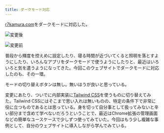 ```yaml
---
title: ダークモード対応
---
```

[r7kamura.com](https://r7kamura.com/)をダークモードに対応した。

![](https://lh3.googleusercontent.com/docs/ADP-6oF4nXUY6xMcLt7VcloEuFbJH116j8_nohxVM_5YW_dD-Gjy0Lbd-okbuwfi7ZIVi1jHOay0tvh2kocYGy3hst67rLki3urmMYRV7i1ssGmXrwf1s_LVv_TAP4xvP3c-FgDeI0ELexDZw5Zy0vzQWlkNLY2K9jAa1SlnZqTEidb-RZ_5BQsSitH3BaHKfqtMmc0m1rVLV14Ym68AfSxu1X6SX-jeWsmLFMECR-qDcO-eR0r33zAPs5TheTai0R3QoCrHlZ_osK5764w0XvJOnw53_LPZMTMVTkuSSAVVrKtgT8uMJxf-4p1fSv-HqwB9RK0qPFDQbF11wmFOPGiGpOKBduYpsSAzr9eopdbZGkX8vu4W0ujKj33qb8dom79RR2yEiSXjoUddTWaBlBXhIexdueCi7-4GdapSbdifqWZCBB09M6Y1HLdM8KyfPuXdtPdBgY5ZbBB7jfkvEf3crO-9qz28Obnp9ISkkNx5rgw7id6OsLjG2EuzqTVsote0eWR-5roV3sr4tN0721Az34O1UhWGjgLYsrLu20nTUXOa3JMsCdoAa8qbaTfKIb7lXaos6uTvrsw1j2pzHeOLIlMuxZC_8WzaoHQvBSyg9nCgH9ewdlYsC-oufwES1G-MsTzgEoQ_QYNdPwW-pbJkrrkaIbmn6pgiL9aIfC9bHKMfeo1vPflXshXR3QHx4AEAtlcM6TRhviLZGOMooAAstufTvppQ1sCASUY61yI9uwsz6irPo5rG-91Et7I0Vujo_VeMj0rcfzQ1nGn47cIeNTKmFPcLXNcvCH0VHVDnjJ4crHGG8CjbNZGhZvppVOmguc-7ln8-wLZRLO7Wi6W3mJoQMAGPjAdCN8T-TTl3nzsnxYh9YE_rh-OQ6gKLLQaX81mFqKZupmnkU3Vo_a7KMVPePEN1DdLWg839jzkzl24eQlWHBUAyN3uiyAxPRxTqD2De98EqS_1D16W1YtP5RnUORIOCdL2XdPA6vxnLbR7KF-mslKXJkithVmHzlwVlsBvHTjdMK91dmGNEimoAkXeRW8Baywvra7EjnVTsDWX9HukNAxV873VHOrhWT6Jb7d0YUg7Esk7SVpFZn7ZtsMoltM4l4f04wjafm_kms5Rn7J9rnoXK1ezK8By3J9K_rcAdD1fF5EMRTYhfGX898mVYNuElrD5f0Hv4UMnbECqx1ZaKcNLlYe9QZNg02ckgTyCDBz69iVL4Lf4BRaty4xy-AwSWMfpxdoHtZVW81k88VTSk "変更後")

![](https://lh3.googleusercontent.com/docs/ADP-6oHQSUs4MLbSC9T3uVm_huSW7pzJQT4T-sMAOQvBijqZMGj5GmCdCCJZ_eIEKO7kkosteXWvpkKLjehC51VMHHeTF_Ea-ElRlgRaW44B52dd2FHXUjY3ztxblQVfomsxKfKK7SsI9l9gEBGSHnmULcQn11WDOYQPTPY8R1Lzzo30IiUPxXw5sOdVEtmBX_NvWSCbAn0gnPpeMIw6-H33f_2SCK09qMb38BZXeZE0fLNNGVoEoFFbf-SfJMDOGv30EHWzhyDEIrqxy4JeNrMnnZ96h6TfXO0cEkBxem_pDq1Im52P8QsEuf412wQj91gy-qCoWgEdpErCh4ffr0ffX-JpEaujXB6pYeNj-f1z-eDj0gKspWvCAIDd1L2JETtzVpEyXa6LyqvMmig2hkamHN4UPjEBsR4f6U3WiwlB_xk2Eb8-34xSHvceKVpIqwh5hMAw7VUMBgf_ws8PltfTRA8Jfza_JWJlbCuhJvaRtLqoTchPZKXbGsKsxRRvw1Al8f06c_9qgB6EjTvwPXr57P6lwMOeTUSxm5x-XkB8h9fKs5Q4mkanp7V-VpbVsHvqKVVV77bEkhU_VR0O7zFoWbusM3oPAVxh8BWxgmlads3TO3AXhqigDB_-mb1ySbSASwO94Zbg097R968_-HPIVffc5emEBGtX_jzquoEbd1Yv_rCVbbi4m1kQc3i3vLQDSiLzT0DDuyHalbOBRNhS-lbaVcZW4Xox4PPXWyJeSrBRWj7ztRpmV6JzkAlhTSFr3Tjh_qRbfeFQCHuvw32-wJc4cXSQEAg2-xl09-xl-Hh2kcVV3vPTzi9ep4kXCcY8prq6fWx7pv_dQUMGMl1zr_SMqtOJPWZ0T0F9f7_zdqkQwJEEx9sbwVQfwdwtNXXi_a4nlhmayCrk5TJRYYUnfJTaSOFjdKdwFa1-h4nNTDXi9SIY1rAsqJvWy1h64WorJvj99a7jJAysxkSXU632im9lQn8qcrM8trzo2AtZOAZI80alLg4RabQfcoNmgzIFGLzsn6G5cFaMNrOAAwBLajQ_RzLdbLySoopm6jEnX18sEob5XIMQSuzRHZP6r4CcC8UtNBiCtlQ5SyS6_svEJUVQdsr4hjvPxNFt71dJ1i3fE5STHOFIZhS60md6UtXe_UfaaRmbR-xelr52k_2ywsAL0p_eQgILbQolKdOgtSBT3IKGzT5gT9urO4s1g9AJJ-rOYr1gQfTt09-4mcbZXJfx1Kly4csCpvJ51LyynVkrxju_ "変更前")

普段から輝度を控えめに設定したり、寝る時間が近づいてくると照明を落とすようにしたり、いろんなアプリをダークモードで使うようにしたりと、最近はいろいろと気を遣うようになってきた。今回このウェブサイトでダークモードに対応したのも、その一環。

モードの切り替えボタンは無し。無いほうが良いと思っている。

変更にあたり、ついでに内部実装に[Tailwind CSS](https://tailwindcss.com/)を使うものに切り替えてみた。Tailwind CSSにはそこまで思い入れは無いものの、特定の条件下で非常に役に立つものであるとは思っている。身を切って自分事として扱ってみないと辛い部分まで含めて学べないだろうということで、最近はChrome拡張の管理画面などの簡単なユースケースで少しずつ使ってみていた。今回はもう少し複雑な事例として、自分のウェブサイトに導入しながら学んでみている。
